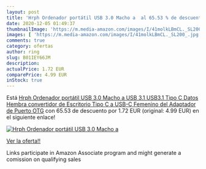 ```yaml
---
layout: post
title: 'Hrph Ordenador portátil USB 3.0 Macho a  al 65.53 % de descuento'
date: 2020-12-05 01:49:37
thumbnailImage: 'https://m.media-amazon.com/images/I/41molkLBmCL._SL200_.jpg'
images: [ 'https://m.media-amazon.com/images/I/41molkLBmCL._SL200_.jpg' ]
comments: true
category: ofertas
author: ring
slug: B01IEY66JM
description:
actualPrice: 1.72 EUR
comparePrice: 4.99 EUR
inStock: true
---
```


Está [Hrph Ordenador portátil USB 3.0 Macho a USB 3.1 USB3.1 Tipo C Datos Hembra convertidor de Escritorio Tipo C a USB-C Femenino del Adaptador de Puerto OTG](https://www.amazon.es/dp/B01IEY66JM/?tag=tolees-21) con 65.53 de descuento por 1.72 EUR (original: 4.99 EUR) en el siguiente enlace!

[![Hrph Ordenador portátil USB 3.0 Macho a ](https://m.media-amazon.com/images/I/41molkLBmCL._SL200_.jpg)](https://www.amazon.es/dp/B01IEY66JM/?tag=tolees-21)

[Ver la oferta!!](https://www.amazon.es/dp/B01IEY66JM/?tag=tolees-21)

Links participate in Amazon Associate program and might generate a comission on qualifying sales


